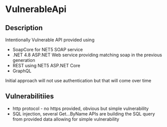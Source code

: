 # VulnerableApi

## Description

Intentionally Vulnerable API provided using

- SoapCore for NET5 SOAP service
- .NET 4.8 ASP.NET Web service providing matching soap in the previous generation
- REST using NET5 ASP.NET Core 
- GraphQL 

Initial approach will not use authentication but that will come over time

## Vulnerabilitiies

- http protocol - no https provided, obvious but simple vulnerability
- SQL injection, several Get...ByName APIs are building the SQL query from provided data allowing for simple vulnerability
